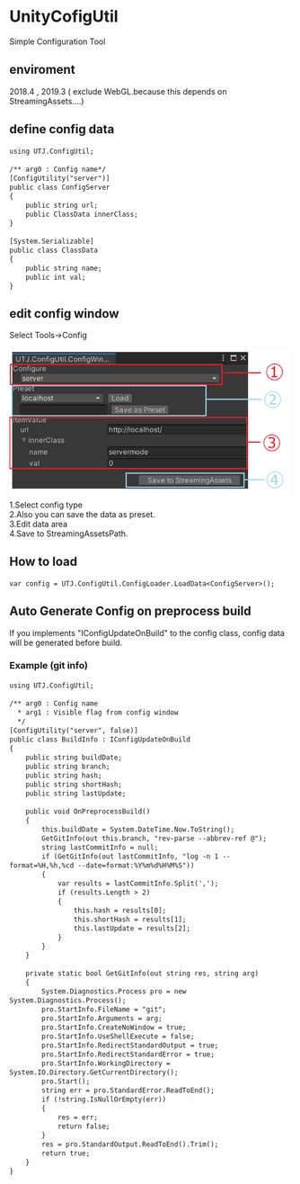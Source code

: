 # UnityCofigUtil
Simple Configuration Tool

## enviroment
2018.4 , 2019.3 
( exclude WebGL.because this depends on StreamingAssets....)

## define config data
```
using UTJ.ConfigUtil;

/** arg0 : Config name*/
[ConfigUtility("server")]
public class ConfigServer
{
    public string url;
    public ClassData innerClass;
}

[System.Serializable]
public class ClassData
{
    public string name;
    public int val;
}
```
## edit config window
Select Tools->Config

![ConfigWindow](Documentation~/img/ConfigWindow.png)
<br />
1.Select config type<br/>
2.Also you can save the data as preset.<br />
3.Edit data area<br />
4.Save to StreamingAssetsPath. <br/>


## How to load
```
var config = UTJ.ConfigUtil.ConfigLoader.LoadData<ConfigServer>();
```


## Auto Generate Config on preprocess build

If you implements "IConfigUpdateOnBuild" to the config class, config data will be generated before build.


### Example (git info)

```
using UTJ.ConfigUtil;

/** arg0 : Config name
  * arg1 : Visible flag from config window
  */
[ConfigUtility("server", false)]
public class BuildInfo : IConfigUpdateOnBuild
{
    public string buildDate;
    public string branch;
    public string hash;
    public string shortHash;
    public string lastUpdate;

    public void OnPreprocessBuild()
    {
        this.buildDate = System.DateTime.Now.ToString();
        GetGitInfo(out this.branch, "rev-parse --abbrev-ref @");
        string lastCommitInfo = null;
        if (GetGitInfo(out lastCommitInfo, "log -n 1 --format=%H,%h,%cd --date=format:%Y%m%d%H%M%S"))
        {
            var results = lastCommitInfo.Split(',');
            if (results.Length > 2)
            {
                this.hash = results[0];
                this.shortHash = results[1];
                this.lastUpdate = results[2];
            }
        }
    }

    private static bool GetGitInfo(out string res, string arg)
    {
        System.Diagnostics.Process pro = new System.Diagnostics.Process();
        pro.StartInfo.FileName = "git";
        pro.StartInfo.Arguments = arg;
        pro.StartInfo.CreateNoWindow = true;
        pro.StartInfo.UseShellExecute = false;
        pro.StartInfo.RedirectStandardOutput = true;
        pro.StartInfo.RedirectStandardError = true;
        pro.StartInfo.WorkingDirectory = System.IO.Directory.GetCurrentDirectory();
        pro.Start();
        string err = pro.StandardError.ReadToEnd();
        if (!string.IsNullOrEmpty(err))
        {
            res = err;
            return false;
        }
        res = pro.StandardOutput.ReadToEnd().Trim();
        return true;
    }
}
```